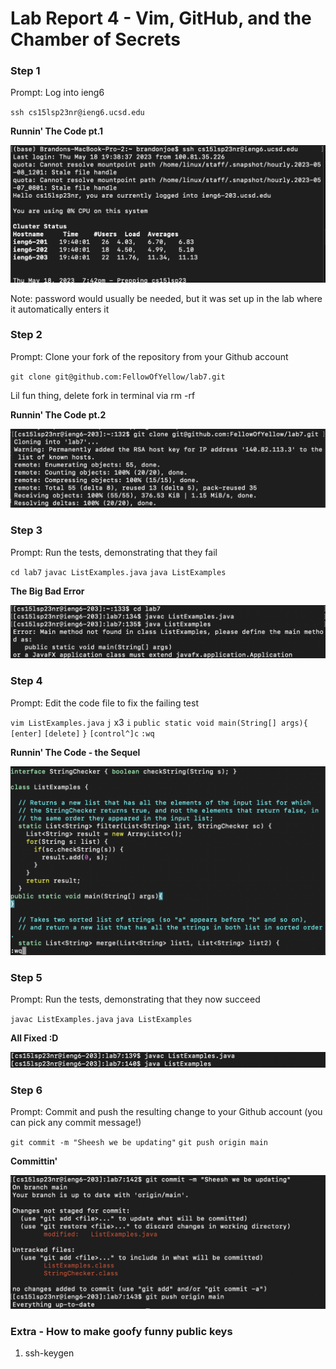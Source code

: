 # Lab Report 4 - Vim, GitHub, and the Chamber of Secrets


### Step 1
Prompt: Log into ieng6

`ssh cs15lsp23nr@ieng6.ucsd.edu`

**Runnin' The Code pt.1**

![image](assets/Lab7pt1.png)

Note: password would usually be needed, but it was set up in the lab where it automatically enters it


### Step 2
Prompt: Clone your fork of the repository from your Github account

`git clone git@github.com:FellowOfYellow/lab7.git`

Lil fun thing, delete fork in terminal via rm -rf <name of file>

**Runnin' The Code pt.2**

![image](assets/Lab7pt2.png)

  
### Step 3
Prompt: Run the tests, demonstrating that they fail

`cd lab7`
`javac ListExamples.java`
`java ListExamples`

**The Big Bad Error**

![image](assets/Lab7pt3.png)

  
### Step 4
Prompt: Edit the code file to fix the failing test

`vim ListExamples.java`
`j` x3
`i`
`public static void main(String[] args){`
`[enter]`
`[delete]`
`}`
`[control^]c`
`:wq`
  
**Runnin' The Code - the Sequel**

![image](assets/Lab7pt4.png)
  
  
### Step 5
Prompt: Run the tests, demonstrating that they now succeed

`javac ListExamples.java`
`java ListExamples`

**All Fixed :D**

![image](assets/Lab7pt5.png)
  
  
### Step 6
Prompt: Commit and push the resulting change to your Github account (you can pick any commit message!)

`git commit -m "Sheesh we be updating"`
`git push origin main`

**Committin'**
  
![image](assets/Lab7pt6.png)
  
  
### Extra - How to make goofy funny public keys
1. ssh-keygen
